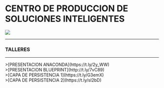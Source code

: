 # CENTRO DE PRODUCCION DE SOLUCIONES INTELIGENTES
<link href="http://siomi.datasena.com/analitica/Estilo.css" rel="stylesheet" type="text/css" />
<img src="https://tinyurl.com/29kam4wb">
<br>
<HR><H3>TALLERES</H3><HR>
>[PRESENTACION ANACONDA](https://t.ly/2y_WW)<BR>
>[PRESENTACION BLUEPRINT](http://t.ly/7vC89)<BR>
>[CAPA DE PERSISTENCIA 1](https://t.ly/G3emX)<BR>
>[CAPA DE PERSISTENCIA 2](https://t.ly/sI2bD)<BR>

 

